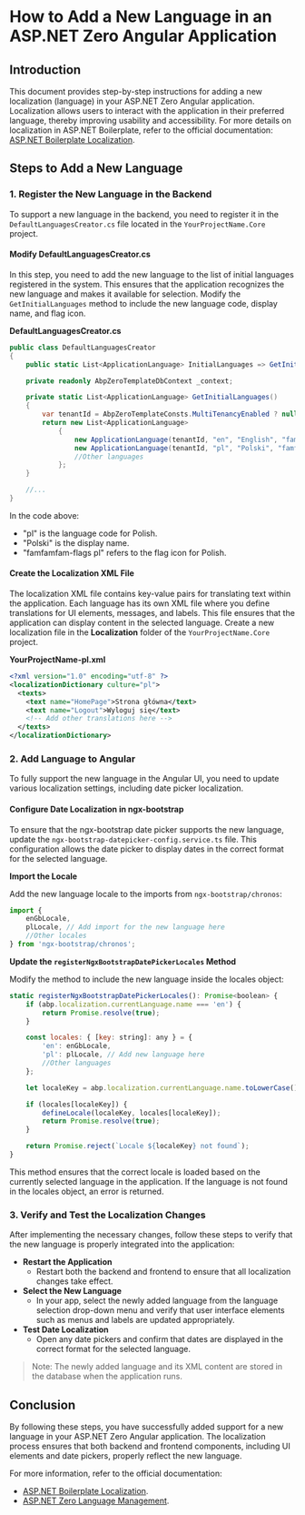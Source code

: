 # How to Add a New Language in an ASP.NET Zero Angular Application

## Introduction

This document provides step-by-step instructions for adding a new localization (language) in your ASP.NET Zero Angular application. Localization allows users to interact with the application in their preferred language, thereby improving usability and accessibility. For more details on localization in ASP.NET Boilerplate, refer to the official documentation: [ASP.NET Boilerplate Localization](https://aspnetboilerplate.com/Pages/Documents/Localization).

## Steps to Add a New Language

### 1. Register the New Language in the Backend

To support a new language in the backend, you need to register it in the `DefaultLanguagesCreator.cs` file located in the `YourProjectName.Core` project.

#### Modify DefaultLanguagesCreator.cs

In this step, you need to add the new language to the list of initial languages registered in the system. This ensures that the application recognizes the new language and makes it available for selection. Modify the `GetInitialLanguages` method to include the new language code, display name, and flag icon.

**DefaultLanguagesCreator.cs**
```c#
public class DefaultLanguagesCreator
{
    public static List<ApplicationLanguage> InitialLanguages => GetInitialLanguages();

    private readonly AbpZeroTemplateDbContext _context;

    private static List<ApplicationLanguage> GetInitialLanguages()
    {
        var tenantId = AbpZeroTemplateConsts.MultiTenancyEnabled ? null : (int?)1;
        return new List<ApplicationLanguage>
            {
                new ApplicationLanguage(tenantId, "en", "English", "famfamfam-flags us"),
                new ApplicationLanguage(tenantId, "pl", "Polski", "famfamfam-flags pl"),
                //Other languages
            };
    }

    //...
}
```

In the code above:

- "pl" is the language code for Polish.
- "Polski" is the display name.
- "famfamfam-flags pl" refers to the flag icon for Polish.

#### Create the Localization XML File

The localization XML file contains key-value pairs for translating text within the application. Each language has its own XML file where you define translations for UI elements, messages, and labels. 
This file ensures that the application can display content in the selected language. Create a new localization file in the **Localization** folder of the `YourProjectName.Core` project.

**YourProjectName-pl.xml**
```xml
<?xml version="1.0" encoding="utf-8" ?>
<localizationDictionary culture="pl">
  <texts>
    <text name="HomePage">Strona główna</text>
    <text name="Logout">Wyloguj się</text>
    <!-- Add other translations here -->
  </texts>
</localizationDictionary>
```

### 2. Add Language to Angular

To fully support the new language in the Angular UI, you need to update various localization settings, including date picker localization.

#### Configure Date Localization in ngx-bootstrap

To ensure that the ngx-bootstrap date picker supports the new language, update the `ngx-bootstrap-datepicker-config.service.ts` file. This configuration allows the date picker to display dates in the correct format for the selected language.

**Import the Locale**

Add the new language locale to the imports from `ngx-bootstrap/chronos`:

```javascript
import {
    enGbLocale,
    plLocale, // Add import for the new language here
    //Other locales
} from 'ngx-bootstrap/chronos';
```

**Update the `registerNgxBootstrapDatePickerLocales` Method**

Modify the method to include the new language inside the locales object:

```javascript
static registerNgxBootstrapDatePickerLocales(): Promise<boolean> {
    if (abp.localization.currentLanguage.name === 'en') {
        return Promise.resolve(true);
    }

    const locales: { [key: string]: any } = {
        'en': enGbLocale,
        'pl': plLocale, // Add new language here
        //Other languages
    };

    let localeKey = abp.localization.currentLanguage.name.toLowerCase();

    if (locales[localeKey]) {
        defineLocale(localeKey, locales[localeKey]);
        return Promise.resolve(true);
    }

    return Promise.reject(`Locale ${localeKey} not found`);
}
```

This method ensures that the correct locale is loaded based on the currently selected language in the application. If the language is not found in the locales object, an error is returned.

### 3. Verify and Test the Localization Changes
After implementing the necessary changes, follow these steps to verify that the new language is properly integrated into the application:

- **Restart the Application**
    - Restart both the backend and frontend to ensure that all localization changes take effect.
- **Select the New Language**
    - In your app, select the newly added language from the language selection drop-down menu and verify that user interface elements such as menus and labels are updated appropriately.
- **Test Date Localization**
    - Open any date pickers and confirm that dates are displayed in the correct format for the selected language.

> Note: The newly added language and its XML content are stored in the database when the application runs.

## Conclusion
By following these steps, you have successfully added support for a new language in your ASP.NET Zero Angular application. The localization process ensures that both backend and frontend components, including UI elements and date pickers, properly reflect the new language.

For more information, refer to the official documentation: 
- [ASP.NET Boilerplate Localization](https://aspnetboilerplate.com/Pages/Documents/Localization).
- [ASP.NET Zero Language Management](https://aspnetboilerplate.com/Pages/Documents/Zero/Language-Management).